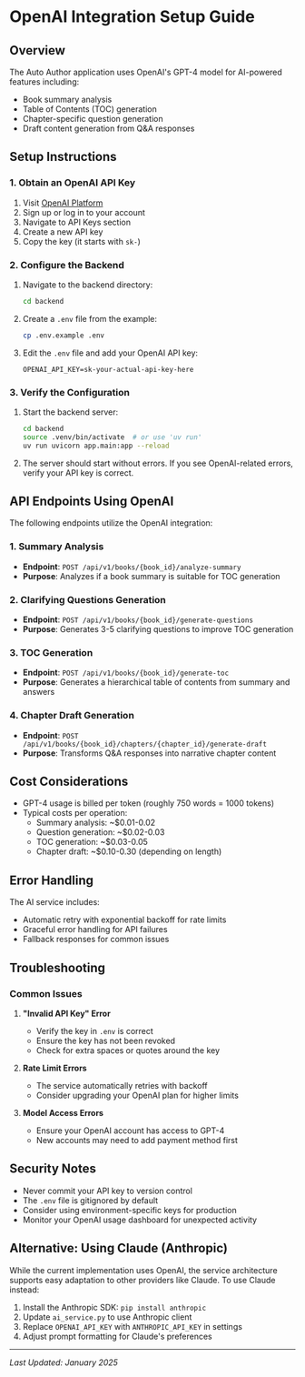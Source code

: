 # OpenAI Integration Setup Guide

## Overview

The Auto Author application uses OpenAI's GPT-4 model for AI-powered features including:
- Book summary analysis
- Table of Contents (TOC) generation
- Chapter-specific question generation
- Draft content generation from Q&A responses

## Setup Instructions

### 1. Obtain an OpenAI API Key

1. Visit [OpenAI Platform](https://platform.openai.com/)
2. Sign up or log in to your account
3. Navigate to API Keys section
4. Create a new API key
5. Copy the key (it starts with `sk-`)

### 2. Configure the Backend

1. Navigate to the backend directory:
   ```bash
   cd backend
   ```

2. Create a `.env` file from the example:
   ```bash
   cp .env.example .env
   ```

3. Edit the `.env` file and add your OpenAI API key:
   ```
   OPENAI_API_KEY=sk-your-actual-api-key-here
   ```

### 3. Verify the Configuration

1. Start the backend server:
   ```bash
   cd backend
   source .venv/bin/activate  # or use 'uv run'
   uv run uvicorn app.main:app --reload
   ```

2. The server should start without errors. If you see OpenAI-related errors, verify your API key is correct.

## API Endpoints Using OpenAI

The following endpoints utilize the OpenAI integration:

### 1. Summary Analysis
- **Endpoint**: `POST /api/v1/books/{book_id}/analyze-summary`
- **Purpose**: Analyzes if a book summary is suitable for TOC generation

### 2. Clarifying Questions Generation
- **Endpoint**: `POST /api/v1/books/{book_id}/generate-questions`
- **Purpose**: Generates 3-5 clarifying questions to improve TOC generation

### 3. TOC Generation
- **Endpoint**: `POST /api/v1/books/{book_id}/generate-toc`
- **Purpose**: Generates a hierarchical table of contents from summary and answers

### 4. Chapter Draft Generation
- **Endpoint**: `POST /api/v1/books/{book_id}/chapters/{chapter_id}/generate-draft`
- **Purpose**: Transforms Q&A responses into narrative chapter content

## Cost Considerations

- GPT-4 usage is billed per token (roughly 750 words = 1000 tokens)
- Typical costs per operation:
  - Summary analysis: ~$0.01-0.02
  - Question generation: ~$0.02-0.03
  - TOC generation: ~$0.03-0.05
  - Chapter draft: ~$0.10-0.30 (depending on length)

## Error Handling

The AI service includes:
- Automatic retry with exponential backoff for rate limits
- Graceful error handling for API failures
- Fallback responses for common issues

## Troubleshooting

### Common Issues

1. **"Invalid API Key" Error**
   - Verify the key in `.env` is correct
   - Ensure the key has not been revoked
   - Check for extra spaces or quotes around the key

2. **Rate Limit Errors**
   - The service automatically retries with backoff
   - Consider upgrading your OpenAI plan for higher limits

3. **Model Access Errors**
   - Ensure your OpenAI account has access to GPT-4
   - New accounts may need to add payment method first

## Security Notes

- Never commit your API key to version control
- The `.env` file is gitignored by default
- Consider using environment-specific keys for production
- Monitor your OpenAI usage dashboard for unexpected activity

## Alternative: Using Claude (Anthropic)

While the current implementation uses OpenAI, the service architecture supports easy adaptation to other providers like Claude. To use Claude instead:

1. Install the Anthropic SDK: `pip install anthropic`
2. Update `ai_service.py` to use Anthropic client
3. Replace `OPENAI_API_KEY` with `ANTHROPIC_API_KEY` in settings
4. Adjust prompt formatting for Claude's preferences

---

*Last Updated: January 2025*
